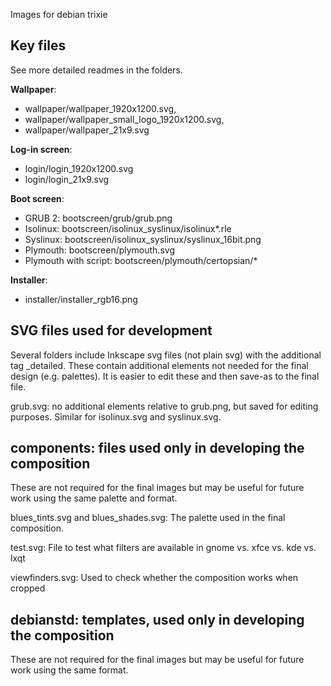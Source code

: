 Images for debian trixie

## Key files

See more detailed readmes in the folders.

**Wallpaper**: 
* wallpaper/wallpaper_1920x1200.svg, 
* wallpaper/wallpaper_small_logo_1920x1200.svg, 
* wallpaper/wallpaper_21x9.svg

**Log-in screen**: 
* login/login_1920x1200.svg 
* login/login_21x9.svg

**Boot screen**:
* GRUB 2: bootscreen/grub/grub.png
* Isolinux: bootscreen/isolinux_syslinux/isolinux*.rle
* Syslinux: bootscreen/isolinux_syslinux/syslinux_16bit.png
* Plymouth: bootscreen/plymouth.svg
* Plymouth with script: bootscreen/plymouth/certopsian/*


**Installer**: 
* installer/installer_rgb16.png


## SVG files used for development

Several folders include Inkscape svg files (not plain svg) with the additional tag _detailed. These contain additional elements not needed for the final design (e.g. palettes). It is easier to edit these and then save-as to the final file.

grub.svg: no additional elements relative to grub.png, but saved for editing purposes. Similar for isolinux.svg and syslinux.svg.


## components: files used only in developing the composition

These are not required for the final images but may be useful for future work using the same palette and format.

blues_tints.svg and blues_shades.svg: The palette used in the final composition.

test.svg: File to test what filters are available in gnome vs. xfce vs. kde vs. lxqt

viewfinders.svg: Used to check whether the composition works when cropped

## debianstd: templates, used only in developing the composition

These are not required for the final images but may be useful for future work using the same format.


